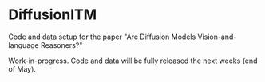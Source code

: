 # DiffusionITM
Code and data setup for the paper "Are Diffusion Models Vision-and-language Reasoners?"

Work-in-progress. Code and data will be fully released the next weeks (end of May).

<!-- ## Setup

Install torch & torchvision.
Navigate to diffusers and run setup.py install
 -->
